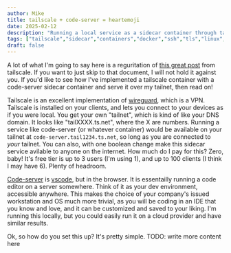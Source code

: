 ```yaml
---
author: Mike
title: tailscale + code-server = heartemoji
date: 2025-02-12
description: "Running a local service as a sidecar container through tailscale"
tags: ["tailscale","sidecar","containers","docker","ssh","tls","linux","code-server"]
draft: false
---
```


A lot of what I'm going to say here is a reguritation of [this great post](https://tailscale.com/blog/docker-tailscale-guide) from tailscale. If you want to just skip to that document, I will not hold it against you. If you'd like to see how I've implemented a tailscale container with a code-server sidecar container and serve it over my tailnet, then read on!

Tailscale is an excellent implementation of [wireguard](https://www.wireguard.com/), which is a VPN. Tailscale is installed on your clients, and lets you connect to your devices as if you were local. You get your own "tailnet", which is kind of like your DNS domain. It looks like "tailXXXX.ts.net", where the X are numbers. Running a service like code-server (or whatever container) would be available on your tailnet at `code-server.tail1234.ts.net`, so long as you are connected to _your_ tailnet. You can also, with one boolean change make this sidecar service avilable to anyone on the internet. How much do I pay for this? Zero, baby! It's free tier is up to 3 users (I'm using 1), and up to 100 clients (I think I may have 6). Plenty of headroom.

[Code-server](https://github.com/coder/code-server) is [vscode](https://github.com/Microsoft/vscode), but in the browser. It is essentailly running a code editor on a server somewhere. Think of it as your dev environment, accessible anywhere. This makes the choice of your company's issued workstation and OS much more trivial, as you will be coding in an IDE that you know and love, and it can be customized and saved to your liking. I'm running this locally, but you could easily run it on a cloud provider and have similar results.

Ok, so how do you set this up? It's pretty simple. TODO: write more content here